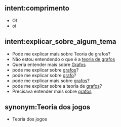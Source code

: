 ## intent:comprimento
- OI
- oi

## intent:explicar_sobre_algum_tema
- Pode me explicar mais sobre Teoria de grafos?
- Não estou entendendo o que é a [teoria de grafos](tema_para_ser_explicado)
- Queria entender mais sobre [Grafos](tema_para_ser_explicado)
- pode me explicar sobre [grafos](tema_para_ser_explicado)?
- pode me explicar sobre [grafo](tema_para_ser_explicado)?
- pode me explicar mais sobre [grafos](tema_para_ser_explicado)?
- pode me explicar sobre a teoria de [grafos](tema_para_ser_explicado)?
- Precisava entender mais sobre [grafos](tema_para_ser_explicado)

## synonym:Teoria dos jogos
- Teoria dos jogos
